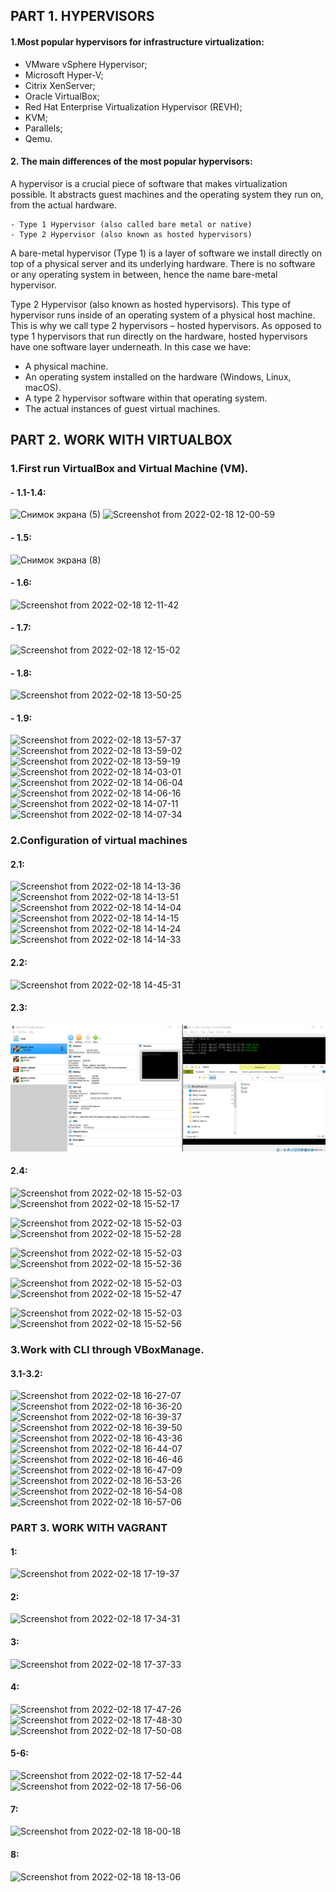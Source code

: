 ## PART 1. HYPERVISORS
#### 1.Most popular hypervisors for infrastructure virtualization:
- VMware vSphere Hypervisor;
- Microsoft Hyper-V;
- Citrix XenServer;
- Oracle VirtualBox;
- Red Hat Enterprise Virtualization Hypervisor (REVH);
- KVM;
- Parallels;
- Qemu.

#### 2. The main differences of the most popular hypervisors:
  A hypervisor is a crucial piece of software that makes virtualization possible. It abstracts guest machines and the operating system they run on, from the actual hardware.
```  
- Type 1 Hypervisor (also called bare metal or native)
- Type 2 Hypervisor (also known as hosted hypervisors)

```
A bare-metal hypervisor (Type 1) is a layer of software we install directly on top of a physical server and its underlying hardware. There is no software or any operating system in between, hence the name bare-metal hypervisor.

Type 2 Hypervisor (also known as hosted hypervisors). This type of hypervisor runs inside of an operating system of a physical host machine.
This is why we call type 2 hypervisors – hosted hypervisors. As opposed to type 1 hypervisors that run directly on the hardware, hosted hypervisors have one software layer underneath. In this case we have:

- A physical machine.
- An operating system installed on the hardware (Windows, Linux, macOS).
- A type 2 hypervisor software within that operating system.
- The actual instances of guest virtual machines.

## PART 2. WORK WITH VIRTUALBOX
### 1.First run VirtualBox and Virtual Machine (VM).
#### - 1.1-1.4: 
![Снимок экрана (5)](https://user-images.githubusercontent.com/53264992/154542040-edee4e42-b62f-4fe4-a108-d8e8637e0e25.png)
![Screenshot from 2022-02-18 12-00-59](https://user-images.githubusercontent.com/53264992/154661685-5b363d84-2afa-49c1-bddc-baf021aad838.png)

#### - 1.5:
![Снимок экрана (8)](https://user-images.githubusercontent.com/53264992/154558339-4aa92891-d571-40b8-8e18-78e1fa31db14.png)

#### - 1.6:
![Screenshot from 2022-02-18 12-11-42](https://user-images.githubusercontent.com/53264992/154662589-05347fb4-50bf-403a-87c9-f554fcb822ac.png)

#### - 1.7:
![Screenshot from 2022-02-18 12-15-02](https://user-images.githubusercontent.com/53264992/154663100-d6fd9302-160b-4421-ac4a-23527106f2d4.png)

#### - 1.8:
![Screenshot from 2022-02-18 13-50-25](https://user-images.githubusercontent.com/53264992/154678104-114b5e5a-7ee3-428f-8b45-bb21cfeb2b14.png)

#### - 1.9:
![Screenshot from 2022-02-18 13-57-37](https://user-images.githubusercontent.com/53264992/154679703-79475862-6d27-420f-af2a-dff9542986c7.png)
![Screenshot from 2022-02-18 13-59-02](https://user-images.githubusercontent.com/53264992/154679717-657feb17-0a95-45a9-80e8-b8af4bd75cf9.png)
![Screenshot from 2022-02-18 13-59-19](https://user-images.githubusercontent.com/53264992/154679733-f88fb626-ca60-4369-827e-3f2bd402fcba.png)
![Screenshot from 2022-02-18 14-03-01](https://user-images.githubusercontent.com/53264992/154679741-51453b04-1728-4930-9f6c-07af26535ab7.png)
![Screenshot from 2022-02-18 14-06-04](https://user-images.githubusercontent.com/53264992/154680586-5622246a-42de-40f0-a5d1-95f18b628dc0.png)
![Screenshot from 2022-02-18 14-06-16](https://user-images.githubusercontent.com/53264992/154680594-873d72f4-9a07-4c88-bde2-27d438a897de.png)
![Screenshot from 2022-02-18 14-07-11](https://user-images.githubusercontent.com/53264992/154680608-979a84a6-3268-4034-b1cf-d8ae0c9ad8e1.png)
![Screenshot from 2022-02-18 14-07-34](https://user-images.githubusercontent.com/53264992/154680621-2eca8f4d-f70c-4782-88b3-9e429fbb4422.png)

### 2.Configuration of virtual machines
#### 2.1:
![Screenshot from 2022-02-18 14-13-36](https://user-images.githubusercontent.com/53264992/154681213-d5abcec5-f291-4a8e-a563-be6873f6e7b8.png)
![Screenshot from 2022-02-18 14-13-51](https://user-images.githubusercontent.com/53264992/154681246-81b82750-5d93-461e-b999-e049530cfdea.png)
![Screenshot from 2022-02-18 14-14-04](https://user-images.githubusercontent.com/53264992/154681254-f0c5c6f4-6e68-4954-85cf-e56889cdde3e.png)
![Screenshot from 2022-02-18 14-14-15](https://user-images.githubusercontent.com/53264992/154681270-7002d151-b628-48ca-a95c-151bafe192e4.png)
![Screenshot from 2022-02-18 14-14-24](https://user-images.githubusercontent.com/53264992/154681295-354082f6-6047-405c-88a5-559ef28061dd.png)
![Screenshot from 2022-02-18 14-14-33](https://user-images.githubusercontent.com/53264992/154681304-d28bf982-9eb0-4431-bbc9-57a194455c89.png)

#### 2.2:
![Screenshot from 2022-02-18 14-45-31](https://user-images.githubusercontent.com/53264992/154686815-a62a1039-4ba4-46f1-8239-12c50584bfe7.png)
 
#### 2.3:
![screen21](https://github.com/NikPryvalov/DevOps_online_Kharkiv_2022Q1Q2/blob/main/m2/task2.1/screen/screen21.png)

#### 2.4:
![Screenshot from 2022-02-18 15-52-03](https://user-images.githubusercontent.com/53264992/154695372-d5083c1b-5bd6-4946-9a16-87681cf4cdff.png)
![Screenshot from 2022-02-18 15-52-17](https://user-images.githubusercontent.com/53264992/154695382-612dee48-43cc-4d9c-9732-3264c0e9c015.png)



![Screenshot from 2022-02-18 15-52-03](https://user-images.githubusercontent.com/53264992/154695420-4ab87ed0-cef9-41e7-8de2-eaa1a1c6a60b.png)
![Screenshot from 2022-02-18 15-52-28](https://user-images.githubusercontent.com/53264992/154695430-020059de-24c7-479b-9bbd-c74ee13f29ab.png)



![Screenshot from 2022-02-18 15-52-03](https://user-images.githubusercontent.com/53264992/154695453-1c41e3e2-1bd2-4ee3-a155-7e5a5f619bfa.png)
![Screenshot from 2022-02-18 15-52-36](https://user-images.githubusercontent.com/53264992/154695485-fa4b0081-2164-4c13-976c-e00af1702afd.png)



![Screenshot from 2022-02-18 15-52-03](https://user-images.githubusercontent.com/53264992/154695502-b7aa9a65-cbc1-4c7e-8289-dcc68235c752.png)
![Screenshot from 2022-02-18 15-52-47](https://user-images.githubusercontent.com/53264992/154695517-47512211-f868-43d1-907f-d0bdb04f06b1.png)



![Screenshot from 2022-02-18 15-52-03](https://user-images.githubusercontent.com/53264992/154695532-699879f5-aa32-4b56-9369-ae8070e7d387.png)
![Screenshot from 2022-02-18 15-52-56](https://user-images.githubusercontent.com/53264992/154695563-8e98a521-af75-43ac-8a36-64ee6f77cde4.png)



### 3.Work with CLI through VBoxManage.
#### 3.1-3.2:
![Screenshot from 2022-02-18 16-27-07](https://user-images.githubusercontent.com/53264992/154701097-a7803cc6-d9e5-4a5c-9fc2-c867d1cbc8e0.png)
![Screenshot from 2022-02-18 16-36-20](https://user-images.githubusercontent.com/53264992/154702887-8a942f95-b36e-4852-8a9e-4b48f35ea8dc.png)
![Screenshot from 2022-02-18 16-39-37](https://user-images.githubusercontent.com/53264992/154703578-b5dcc823-622b-43ca-985e-ad46a8a8bafc.png)
![Screenshot from 2022-02-18 16-39-50](https://user-images.githubusercontent.com/53264992/154703594-4eb5b335-27df-4d5d-9df9-dd8bf8483a5f.png)
![Screenshot from 2022-02-18 16-43-36](https://user-images.githubusercontent.com/53264992/154704307-16c38d17-5636-4a1e-ad1b-020a3d239205.png)
![Screenshot from 2022-02-18 16-44-07](https://user-images.githubusercontent.com/53264992/154704412-6414cbb4-10d9-4b51-9c4e-e6a1ae849113.png)
![Screenshot from 2022-02-18 16-46-46](https://user-images.githubusercontent.com/53264992/154705026-6ddd1db8-bb5d-4e0a-a772-2426c2f71fd0.png)
![Screenshot from 2022-02-18 16-47-09](https://user-images.githubusercontent.com/53264992/154705038-94f44329-ceb9-41fb-8678-0be27ca61e37.png)
![Screenshot from 2022-02-18 16-53-26](https://user-images.githubusercontent.com/53264992/154706152-9784b3aa-19b4-4806-a34b-9130b3d592e6.png)
![Screenshot from 2022-02-18 16-54-08](https://user-images.githubusercontent.com/53264992/154706270-e24be4c3-8015-4ad1-8236-84f10fe740e2.png)
![Screenshot from 2022-02-18 16-57-06](https://user-images.githubusercontent.com/53264992/154706805-5c10baa7-83df-4a51-b276-75c78d65ca79.png)

### PART 3. WORK WITH VAGRANT
#### 1:
![Screenshot from 2022-02-18 17-19-37](https://user-images.githubusercontent.com/53264992/154710683-4a45aef7-5329-42d7-8978-b3d868498c71.png)
#### 2:
![Screenshot from 2022-02-18 17-34-31](https://user-images.githubusercontent.com/53264992/154713305-6cc3caf5-2770-4bbf-a218-6e901f0a4a42.png)
#### 3:
![Screenshot from 2022-02-18 17-37-33](https://user-images.githubusercontent.com/53264992/154713796-73d84fc6-0807-4d72-b3a6-d91facef696a.png)
#### 4: 
![Screenshot from 2022-02-18 17-47-26](https://user-images.githubusercontent.com/53264992/154715540-249532be-487b-4bb3-9921-07cfce3c9866.png)
![Screenshot from 2022-02-18 17-48-30](https://user-images.githubusercontent.com/53264992/154715563-a8e9b043-2bdc-4741-8883-f3f8d822c73c.png)
![Screenshot from 2022-02-18 17-50-08](https://user-images.githubusercontent.com/53264992/154715819-16b2a49d-e14e-435c-9ceb-2207696ca4b0.png)
#### 5-6:
![Screenshot from 2022-02-18 17-52-44](https://user-images.githubusercontent.com/53264992/154716262-1542c74c-d3a2-4e10-8b27-11dee34e2bbe.png)
![Screenshot from 2022-02-18 17-56-06](https://user-images.githubusercontent.com/53264992/154716912-2fa94b93-4af7-415a-b671-a499194d2e84.png)
#### 7:
![Screenshot from 2022-02-18 18-00-18](https://user-images.githubusercontent.com/53264992/154717576-d2da8216-3ab2-492d-8dc2-7ed7d2ed07f7.png)
#### 8:
![Screenshot from 2022-02-18 18-13-06](https://user-images.githubusercontent.com/53264992/154720036-84c9beb6-1f23-421b-aeb7-ecd6a24c33bf.png)


